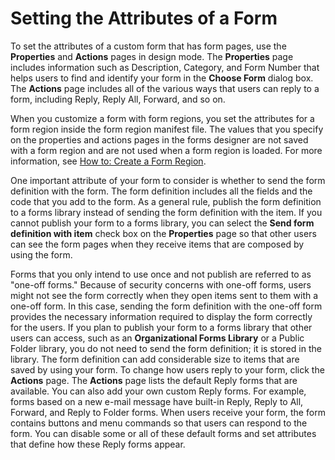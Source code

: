 
# Setting the Attributes of a Form

To set the attributes of a custom form that has form pages, use the  **Properties** and **Actions** pages in design mode. The **Properties** page includes information such as Description, Category, and Form Number that helps users to find and identify your form in the **Choose Form** dialog box. The **Actions** page includes all of the various ways that users can reply to a form, including Reply, Reply All, Forward, and so on.

When you customize a form with form regions, you set the attributes for a form region inside the form region manifest file. The values that you specify on the properties and actions pages in the forms designer are not saved with a form region and are not used when a form region is loaded. For more information, see  [How to: Create a Form Region](695b95a5-c795-cb4a-8d35-ba12b0007b1f.md).

 One important attribute of your form to consider is whether to send the form definition with the form. The form definition includes all the fields and the code that you add to the form. As a general rule, publish the form definition to a forms library instead of sending the form definition with the item. If you cannot publish your form to a forms library, you can select the **Send form definition with item** check box on the **Properties** page so that other users can see the form pages when they receive items that are composed by using the form.

Forms that you only intend to use once and not publish are referred to as "one-off forms." Because of security concerns with one-off forms, users might not see the form correctly when they open items sent to them with a one-off form. In this case, sending the form definition with the one-off form provides the necessary information required to display the form correctly for the users. 
If you plan to publish your form to a forms library that other users can access, such as an  **Organizational Forms Library** or a Public Folder library, you do not need to send the form definition; it is stored in the library. The form definition can add considerable size to items that are saved by using your form.
To change how users reply to your form, click the  **Actions** page. The **Actions** page lists the default Reply forms that are available. You can also add your own custom Reply forms. For example, forms based on a new e-mail message have built-in Reply, Reply to All, Forward, and Reply to Folder forms. When users receive your form, the form contains buttons and menu commands so that users can respond to the form. You can disable some or all of these default forms and set attributes that define how these Reply forms appear.
